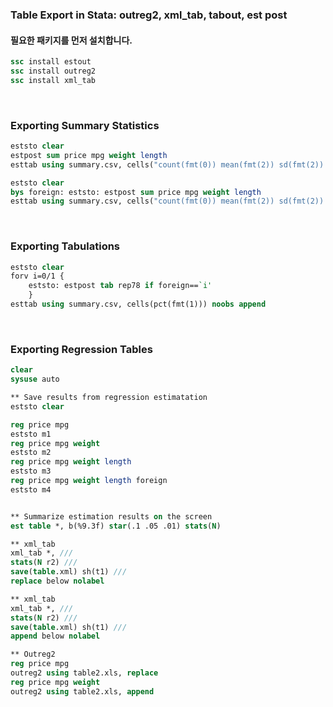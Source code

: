 ### Table Export in Stata: outreg2, xml_tab, tabout, est post

#### 필요한 패키지를 먼저 설치합니다.

```stata
ssc install estout
ssc install outreg2
ssc install xml_tab
```

<br>

### Exporting Summary Statistics

```stata
eststo clear
estpost sum price mpg weight length
esttab using summary.csv, cells("count(fmt(0)) mean(fmt(2)) sd(fmt(2)) min(fmt(1)) max(fmt(0))") nomtitle nonumber replace

eststo clear
bys foreign: eststo: estpost sum price mpg weight length
esttab using summary.csv, cells("count(fmt(0)) mean(fmt(2)) sd(fmt(2)) min(fmt(1)) max(fmt(0))") nomtitle nonumber append
```

<br>

### Exporting Tabulations

```stata
eststo clear
forv i=0/1 {
	eststo: estpost tab rep78 if foreign==`i'
	}
esttab using summary.csv, cells(pct(fmt(1))) noobs append
```

<br>

### Exporting Regression Tables

```stata
clear
sysuse auto

** Save results from regression estimatation
eststo clear

reg price mpg
eststo m1
reg price mpg weight
eststo m2
reg price mpg weight length
eststo m3
reg price mpg weight length foreign
eststo m4


** Summarize estimation results on the screen
est table *, b(%9.3f) star(.1 .05 .01) stats(N)

** xml_tab
xml_tab *, ///
stats(N r2) ///
save(table.xml) sh(t1) ///
replace below nolabel 

** xml_tab
xml_tab *, ///
stats(N r2) ///
save(table.xml) sh(t1) ///
append below nolabel 

** Outreg2
reg price mpg
outreg2 using table2.xls, replace
reg price mpg weight
outreg2 using table2.xls, append
```
